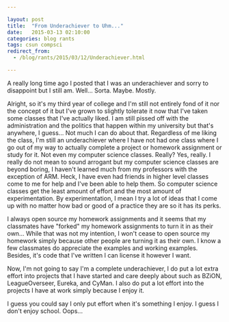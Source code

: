 ```yaml
---

layout: post
title:  "From Underachiever to Uhm..."
date:   2015-03-13 02:10:00
categories: blog rants
tags: csun compsci
redirect_from:
  - /blog/rants/2015/03/12/Underachiever.html

---
```


A really long time ago I posted that I was an underachiever and sorry to disappoint but I still am. Well... Sorta. Maybe. Mostly.

Alright, so it's my third year of college and I'm still not entirely fond of it nor the concept of it but I've grown to slightly tolerate it now that I've taken some classes that I've actually liked. I am still pissed off with the administration and the politics that happen within my university but that's anywhere, I guess... Not much I can do about that. Regardless of me liking the class, I'm still an underachiever where I have not had one class where I go out of my way to actually complete a project or homework assignment or study for it. Not even my computer science classes. Really? Yes, really. I really do not mean to sound arrogant but my computer science classes are beyond boring, I haven't learned much from my professors with the exception of ARM. Heck, I have even had friends in higher level classes come to me for help and I've been able to help them. So computer science classes get the least amount of effort and the most amount of experimentation. By experimentation, I mean I try a lot of ideas that I come up with no matter how bad or good of a practice they are so it has its perks.

I always open source my homework assignments and it seems that my classmates have "forked" my homework assignments to turn it in as their own... While that was not my intention, I won't cease to open source my homework simply because other people are turning it as their own. I know a few classmates do appreciate the examples and working examples. Besides, it's code that I've written I can license it however I want.

Now, I'm not going to say I'm a complete underachiever, I do put a lot extra effort into projects that I have started and care deeply about such as BZiON, LeagueOverseer, Eureka, and CyMan. I also do put a lot effort into the projects I have at work simply because I enjoy it.

I guess you could say I only put effort when it's something I enjoy. I guess I don't enjoy school. Oops...

